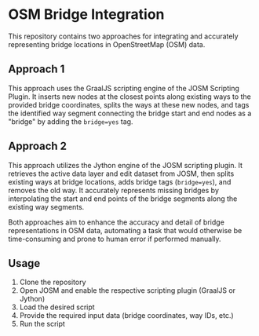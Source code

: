 # OSM Bridge Integration

This repository contains two approaches for integrating and accurately representing bridge locations in OpenStreetMap (OSM) data.

## Approach 1

This approach uses the GraalJS scripting engine of the JOSM Scripting Plugin. It inserts new nodes at the closest points along existing ways to the provided bridge coordinates, splits the ways at these new nodes, and tags the identified way segment connecting the bridge start and end nodes as a "bridge" by adding the `bridge=yes` tag.

## Approach 2

This approach utilizes the Jython engine of the JOSM scripting plugin. It retrieves the active data layer and edit dataset from JOSM, then splits existing ways at bridge locations, adds bridge tags (`bridge=yes`), and removes the old way. It accurately represents missing bridges by interpolating the start and end points of the bridge segments along the existing way segments.

Both approaches aim to enhance the accuracy and detail of bridge representations in OSM data, automating a task that would otherwise be time-consuming and prone to human error if performed manually.

## Usage

1. Clone the repository
2. Open JOSM and enable the respective scripting plugin (GraalJS or Jython)
3. Load the desired script
4. Provide the required input data (bridge coordinates, way IDs, etc.)
5. Run the script
